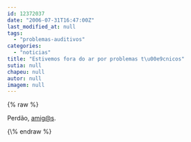 ```yaml
---
id: 12372037
date: "2006-07-31T16:47:00Z"
last_modified_at: null
tags:
  - "problemas-auditivos"
categories:
  - "noticias"
title: "Estivemos fora do ar por problemas t\u00e9cnicos"
sutia: null
chapeu: null
autor: null
imagem: null
---
```

{\% raw %}
<p>Perdão, <A href=\"mailto:amig@s\">amig@s</A>. </p>
{\% endraw %}